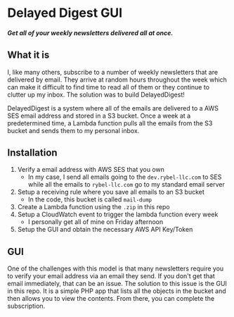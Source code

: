 # Delayed Digest GUI
##### Get all of your weekly newsletters delivered all at once.

<!-- ![Screenshot](screenshot.png) -->

## What it is
I, like many others, subscribe to a number of weekly newsletters that are delivered by email. They arrive at random hours throughout the week which can make it difficult to find time to read all of them or they continue to clutter up my inbox. The solution was to build DelayedDigest!

DelayedDigest is a system where all of the emails are delivered to a AWS SES email address and stored in a S3 bucket. Once a week at a predetermined time, a Lambda function pulls all the emails from the S3 bucket and sends them to my personal inbox.

## Installation
1. Verify a email address with AWS SES that you own
   - In my case, I send all emails going to the `dev.rybel-llc.com` to SES while all the emails to `rybel-llc.com` go to my standard email server
2. Setup a receiving rule where you save all emails to an S3 bucket
   - In the code, this bucket is called `mail-dump`
3. Create a Lambda function using the `.zip` in this repo
4. Setup a CloudWatch event to trigger the lambda function every week
   - I personally get all of mine on Friday afternoon
5. Setup the GUI and obtain the necessary AWS API Key/Token

## GUI
One of the challenges with this model is that many newsletters require you to verify your email address via an email they send. If you don't get that email immediately, that can be an issue. The solution to this issue is the GUI in this repo. It is a simple PHP app that lists all the objects in the bucket and then allows you to view the contents. From there, you can complete the subscription.
